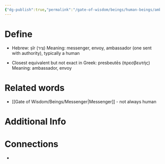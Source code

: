 ```yaml
---
{"dg-publish":true,"permalink":"/gate-of-wisdom/beings/human-beings/ambassador/","tags":["#GateWisdom","Being","HumanBeing","A"]}
---
```


# Define
- Hebrew: ṣîr (צִיר) Meaning: messenger, envoy, ambassador (one sent with authority), typically a human

- Closest equivalent but not exact in Greek: presbeutēs (πρεσβευτής) Meaning: ambassador, envoy


# Related words
- [[Gate of Wisdom/Beings/Messenger\|Messenger]] - not always human

# Additional Info


# Connections
- 

